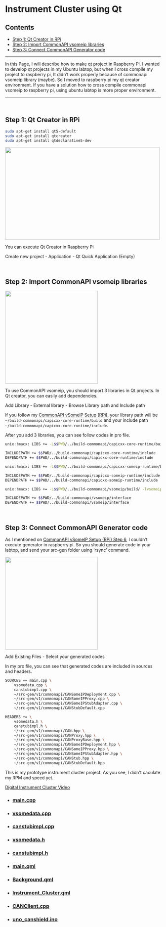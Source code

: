 # Instrument Cluster using Qt

## Contents
- [Step 1: Qt Creator in RPi](#step-1-qt-creator-in-rpi)
- [Step 2: Import CommonAPI vsomeip libraries](#step-2-import-commonapi-vsomeip-libraries)
- [Step 3: Connect CommonAPI Generator code](#step-3-connect-commonapi-generator-code)

---

In this Page, I will describe how to make qt project in Raspberry Pi. I wanted to develop qt projects in my Ubuntu labtop, but when I cross compile my project to raspberry pi, It didn’t work properly because of commonapi vsomeip library (maybe). So I moved to raspberry pi my qt creator environment. If you have a solution how to cross compile commonapi vsomeip to raspberry pi, using ubuntu labtop is more proper environment.

---

<br/>

## Step 1: Qt Creator in RPi

```bash
sudo apt-get install qt5-default
sudo apt-get install qtcreator
sudo apt-get install qtdeclarative5-dev
```
<img src="https://user-images.githubusercontent.com/111988634/200329521-08180a5c-be79-431f-aada-361b84e883a7.png"  width="500" height="300"/>  

You can execute Qt Creator in Raspberry Pi

Create new project - Application - Qt Quick Application (Empty)

<br/>

## Step 2: Import CommonAPI vsomeip libraries

<img src="https://user-images.githubusercontent.com/111988634/200329535-ef58f5c9-8154-47c3-8f05-c42f6243b2a4.png"  width="300" height="300"/>  

To use CommonAPI vsomeip, you should import 3 libraries in Qt projects. In Qt creator, you can easily add dependencies.

Add Library - External library - Browse Library path and Include path

If you follow my [CommonAPI vSomeIP Setup (RPi)](../CommonAPI-vSomeIP/), your library path will be `~/build-commonapi/capicxx-core-runtime/build` and your include path `~/build-commonapi/capicxx-core-runtime/include`.

After you add 3 libraries, you can see follow codes in pro file.

```bash
unix:!macx: LIBS += -L$$PWD/../build-commonapi/capicxx-core-runtime/build/ -lCommonAPI

INCLUDEPATH += $$PWD/../build-commonapi/capicxx-core-runtime/include
DEPENDPATH += $$PWD/../build-commonapi/capicxx-core-runtime/include

unix:!macx: LIBS += -L$$PWD/../build-commonapi/capicxx-someip-runtime/build/ -lCommonAPI-SomeIP

INCLUDEPATH += $$PWD/../build-commonapi/capicxx-someip-runtime/include
DEPENDPATH += $$PWD/../build-commonapi/capicxx-someip-runtime/include

unix:!macx: LIBS += -L$$PWD/../build-commonapi/vsomeip/build/ -lvsomeip

INCLUDEPATH += $$PWD/../build-commonapi/vsomeip/interface
DEPENDPATH += $$PWD/../build-commonapi/vsomeip/interface
```

<br/>

## Step 3: Connect CommonAPI Generator code


As I mentioned on [CommonAPI vSomeIP Setup (RPi) Step 6](https://www.notion.so/CommonAPI-vSomeIP-Setup-RPi-ce8b69ad6b4f40fc9734cf0e744a58e1), I couldn’t execute generator in raspberry pi. So you should generate code in your labtop, and send your src-gen folder using ‘rsync’ command.

<img src="https://user-images.githubusercontent.com/111988634/200329541-f38979ec-eae4-4bac-8dec-33953a3fa68c.png"  width="300" height="300"/> 

Add Existing Files - Select your generated codes

In my pro file, you can see that generated codes are included in sources and headers.

```bash
SOURCES += main.cpp \
    vsomedata.cpp \
    canstubimpl.cpp \
    ~/src-gen/v1/commonapi/CANSomeIPDeployment.cpp \
    ~/src-gen/v1/commonapi/CANSomeIPProxy.cpp \
    ~/src-gen/v1/commonapi/CANSomeIPStubAdapter.cpp \
    ~/src-gen/v1/commonapi/CANStubDefault.cpp

HEADERS += \
    vsomedata.h \
    canstubimpl.h \
    ~/src-gen/v1/commonapi/CAN.hpp \
    ~/src-gen/v1/commonapi/CANProxy.hpp \
    ~/src-gen/v1/commonapi/CANProxyBase.hpp \
    ~/src-gen/v1/commonapi/CANSomeIPDeployment.hpp \
    ~/src-gen/v1/commonapi/CANSomeIPProxy.hpp \
    ~/src-gen/v1/commonapi/CANSomeIPStubAdapter.hpp \
    ~/src-gen/v1/commonapi/CANStub.hpp \
    ~/src-gen/v1/commonapi/CANStubDefault.hpp
```

This is my prototype instrument cluster project. As you see, I didn’t caculate my RPM and speed yet.

[Digital Instrument Cluster Video](https://user-images.githubusercontent.com/111988634/200329556-4ca457d4-42d5-4613-865d-af7b0b90e7c4.webm)

- ### [main.cpp](Cluster/main.cpp)
- ### [vsomedata.cpp](Cluster/vsomedata.cpp)
- ### [canstubimpl.cpp](Cluster/canstubimpl.cpp)
- ### [vsomedata.h](Cluster/vsomedata.h)
- ### [canstubimpl.h](Cluster/canstubimpl.h)
- ### [main.qml](Cluster/main.qml)
- ### [Background.qml](Cluster/Background.qml)
- ### [Instrument_Cluster.qml](Cluster/Instrument_Cluster.qml)
- ### [CANClient.cpp](../CommonAPI-vSomeIP/project-can/src/CANClient.cpp)
- ### [uno_canshield.ino](../CAN/src/uno_canshield.ino)
